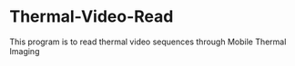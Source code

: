 # Thermal-Video-Read
This program is to read thermal video sequences through Mobile Thermal Imaging
